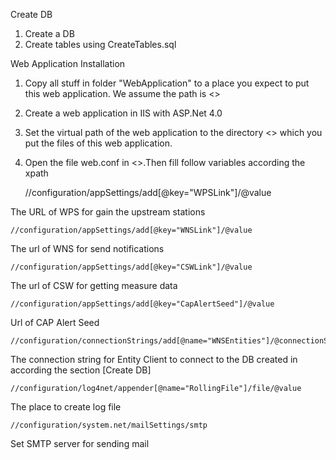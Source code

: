 Create DB

1.  Create a DB
2.	Create tables using CreateTables.sql


Web Application Installation

1.	Copy all stuff in folder "WebApplication" to a place you expect to put this web application. We assume the path is <<PathOfApplication>>
2.	Create a web application in IIS with ASP.Net 4.0
3.	Set the virtual path of the web application to the directory <<PathOfApplication>> which you put the files of this web application.
4.	Open the file web.conf in <<PathOfApplication>>.Then fill follow variables according the xpath

	//configuration/appSettings/add[@key="WPSLink"]/@value
  
The URL of WPS for gain the upstream stations

	//configuration/appSettings/add[@key="WNSLink"]/@value
  
The url of WNS for send notifications

	//configuration/appSettings/add[@key="CSWLink"]/@value
  
The url of CSW for getting measure data

	//configuration/appSettings/add[@key="CapAlertSeed"]/@value
  
Url of CAP Alert Seed

	//configuration/connectionStrings/add[@name="WNSEntities"]/@connectionString
  
The connection string for Entity Client to connect to the DB created in according the section [Create DB]

	//configuration/log4net/appender[@name="RollingFile"]/file/@value
  
The place to create log file

	//configuration/system.net/mailSettings/smtp
  
Set SMTP server for sending mail





